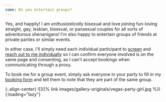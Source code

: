 ```yaml
---
name: Do you entertain groups?
---
```


Yes, and happily! I am *enthusiastically* bisexual and love joining fun-loving straight, gay, lesbian, bisexual, or pansexual couples for all sorts of adventurous shenanigans! I'm also happy to entertain groups of friends at private parties or similar events.

In either case, I'll simply need each individual participant to [screen](#screening-options) and [reach out to me individually](#dos-and-donts-speak-for-yourself) so I can confirm everyone involved is on the same page and consenting, as I can't accept bookings when communicating through a proxy.

To book me for a group event, simply ask everyone in your party to fill in my [booking form](#booking-inquiry-form) and tell them to note that they are part of the same group.

{:.align-center}
![]({% link images/gallery-originals/vegas-party-girl.jpg %}){:loading="lazy"}
